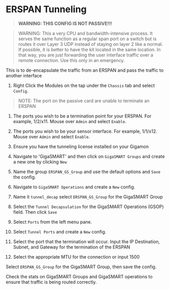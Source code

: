 # ERSPAN Tunneling
> **WARNING: THIS CONFIG IS NOT PASSIVE!!!**

> WARNING: This a very CPU and bandwidth-intensive process. It serves the same function as a regular span port on a switch but is routes it over Layer 3 UDP instead of staying on layer 2 like a normal. If possible, it is better to have the kit located in the same location. In that way, you are just forwarding the user interface traffic over a remote connection. Use this only in an emergency.


This is to de-encapsulate the traffic from an ERSPAN and pass the traffic to another interface
1. Right Click the Modules on the tap under the `Chassis` tab and select `Config`.

>NOTE: The port on the passive card are unable to terminate an ERSPAN

1. The ports you wish to be a termination point for your ERSPAN. For example, 1/2/x11. Mouse over `Admin` and select `Enable`.

1. The ports you wish to be your sensor interface. For example, 1/1/x12. Mouse over `Admin` and select `Enable`.

1. Ensure you have the tunneling license installed on your Gigamon

1. Navigate to 'GigaSMART' and then click on `GigaSMART Groups` and create a new one by clicking `New`

1. Name the group `ERSPAN_GS_Group` and use the default options and `Save` the config.

1. Navigate to `GigaSMART Operations` and create a `New` config.

1. Name it `tunnel_decap` select `ERSPAN_GS_Group` for the GigaSMART Group

1. Select the `Tunnel Decapsulation` for the GigaSMART Operations (GSOP) field. Then click `Save`

1. Select `Ports` from the left menu pane.

1. Select `Tunnel Ports` and create a `New` config.

1. Select the port that the termination will occur. Input the IP Destination, Subnet, and Gateway for the termination of the ERSPAN

1. Select the appropriate MTU for the connection or input 1500

Select `ERSPAN_GS_Group` for the GigaSMART Group, then save the config.

Check the stats on GigaSMART Groups and GigaSMART operations to ensure that traffic is being routed correctly. 
